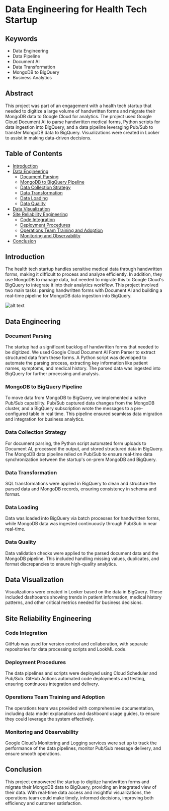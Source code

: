 # Data Engineering for Health Tech Startup

## Keywords
- Data Engineering
- Data Pipeline
- Document AI
- Data Transformation
- MongoDB to BigQuery
- Business Analytics

## Abstract
This project was part of an engagement with a health tech startup that needed to digitize a large volume of handwritten forms and migrate their MongoDB data to Google Cloud for analytics. The project used Google Cloud Document AI to parse handwritten medical forms, Python scripts for data ingestion into BigQuery, and a data pipeline leveraging Pub/Sub to transfer MongoDB data to BigQuery. Visualizations were created in Looker to assist in making data-driven decisions.

## Table of Contents
- [Introduction](#introduction)
- [Data Engineering](#data-engineering)
  - [Document Parsing](#document-parsing)
  - [MongoDB to BigQuery Pipeline](#mongodb-to-bigquery-pipeline)
  - [Data Collection Strategy](#data-collection-strategy)
  - [Data Transformation](#data-transformation)
  - [Data Loading](#data-loading)
  - [Data Quality](#data-quality)
- [Data Visualization](#data-visualization)
- [Site Reliability Engineering](#site-reliability-engineering)
  - [Code Integration](#code-integration)
  - [Deployment Procedures](#deployment-procedures)
  - [Operations Team Training and Adoption](#operations-team-training-and-adoption)
  - [Monitoring and Observability](#monitoring-and-observability)
- [Conclusion](#conclusion)

## Introduction
The health tech startup handles sensitive medical data through handwritten forms, making it difficult to process and analyze efficiently. In addition, they use MongoDB to manage data, but needed to migrate this to Google Cloud's BigQuery to integrate it into their analytics workflow. This project involved two main tasks: parsing handwritten forms with Document AI and building a real-time pipeline for MongoDB data ingestion into BigQuery.


![alt text](https://raw.githubusercontent.com/sumit6037/ride-service-gcp-pipeline/main/arch.png)

## Data Engineering

### Document Parsing
The startup had a significant backlog of handwritten forms that needed to be digitized. We used Google Cloud Document AI Form Parser to extract structured data from these forms. A Python script was developed to automate the parsing process, extracting key information like patient names, symptoms, and medical history. The parsed data was ingested into BigQuery for further processing and analysis.

### MongoDB to BigQuery Pipeline
To move data from MongoDB to BigQuery, we implemented a native Pub/Sub capability. Pub/Sub captured data changes from the MongoDB cluster, and a BigQuery subscription wrote the messages to a pre-configured table in real time. This pipeline ensured seamless data migration and integration for business analytics.

### Data Collection Strategy
For document parsing, the Python script automated form uploads to Document AI, processed the output, and stored structured data in BigQuery. The MongoDB data pipeline relied on Pub/Sub to ensure real-time data synchronization between the startup's on-prem MongoDB and BigQuery.

### Data Transformation
SQL transformations were applied in BigQuery to clean and structure the parsed data and MongoDB records, ensuring consistency in schema and format.

### Data Loading
Data was loaded into BigQuery via batch processes for handwritten forms, while MongoDB data was ingested continuously through Pub/Sub in near real-time.

### Data Quality
Data validation checks were applied to the parsed document data and the MongoDB pipeline. This included handling missing values, duplicates, and format discrepancies to ensure high-quality analytics.

## Data Visualization
Visualizations were created in Looker based on the data in BigQuery. These included dashboards showing trends in patient information, medical history patterns, and other critical metrics needed for business decisions.

## Site Reliability Engineering

### Code Integration
GitHub was used for version control and collaboration, with separate repositories for data processing scripts and LookML code.

### Deployment Procedures
The data pipelines and scripts were deployed using Cloud Scheduler and Pub/Sub. GitHub Actions automated code deployments and testing, ensuring continuous integration and delivery.

### Operations Team Training and Adoption
The operations team was provided with comprehensive documentation, including data model explanations and dashboard usage guides, to ensure they could leverage the system effectively.

### Monitoring and Observability
Google Cloud’s Monitoring and Logging services were set up to track the performance of the data pipelines, monitor Pub/Sub message delivery, and ensure smooth operations.

## Conclusion
This project empowered the startup to digitize handwritten forms and migrate their MongoDB data to BigQuery, providing an integrated view of their data. With real-time data access and insightful visualizations, the operations team could make timely, informed decisions, improving both efficiency and customer satisfaction.
